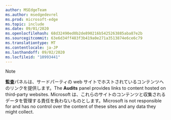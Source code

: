 ```yaml
---
author: MSEdgeTeam
ms.author: msedgedevrel
ms.prod: microsoft-edge
ms.topic: include
ms.date: 09/01/2020
ms.openlocfilehash: 68d32490ed0b2de890216b5425263885aba87e2b
ms.sourcegitcommit: 63e6d34ff483f3b419a0e271a3513874e6ce6c79
ms.translationtype: MT
ms.contentlocale: ja-JP
ms.lasthandoff: 09/02/2020
ms.locfileid: "10993441"
---
```

> [!NOTE]
> <span data-ttu-id="ca3bc-101">**監査**パネルは、サードパーティの web サイトでホストされているコンテンツへのリンクを提供します。</span><span class="sxs-lookup"><span data-stu-id="ca3bc-101">The **Audits** panel provides links to content hosted on third-party websites.</span></span>  <span data-ttu-id="ca3bc-102">Microsoft は、これらのサイトのコンテンツと収集されるデータを管理する責任を負わないものとします。</span><span class="sxs-lookup"><span data-stu-id="ca3bc-102">Microsoft is not responsible for and has no control over the content of these sites and any data they might collect.</span></span>  
> 

<!-- image links -->  

<!-- links -->  
